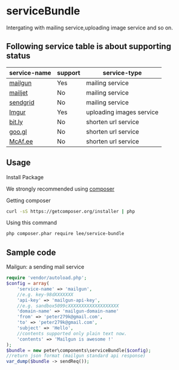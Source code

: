 # serviceBundle
Intergating with mailing service,uploading image service and so on.

## Following service table is about supporting status

| service-name|support|service-type|
|-------------|-------|------------|
| [mailgun](https://www.mailgun.com/)| Yes   | mailing service |
| [mailjet](http://dev.mailjet.com/guides/?php#about-the-mailjet-restful-api) | No | mailing service |
| [sendgrid](https://sendgrid.com/)    | No    | mailing service |
| [Imgur](http://imgur.com/)       | Yes   | uploading images service |
| [bit.ly](https://bitly.com/)      | No    | shorten url service |
| [goo.gl](https://goo.gl/)      | No    | shorten url service |
|[McAf.ee](https://community.mcafee.com/docs/DOC-1991)| No | shorten url service |

## Usage
  Install Package
  
  We strongly recommended using [composer](https://getcomposer.org)
  
  Getting composer
  ```bash
  curl -sS https://getcomposer.org/installer | php
  ```
  Using this command
  ```bash
  php composer.phar require lee/service-bundle
  ```
## Sample code
  Mailgun: a sending mail service
  ```php
  require 'vendor/autoload.php';
  $config = array(
      'service-name' => 'mailgun',
      //e.g. key-98dXXXXXXX
      'api-key' => 'mailgun-api-key',
      //e.g. sandbox5099cXXXXXXXXXXXXXXXXXXX
      'domain-name' => 'mailgun-domain-name'
      'from' => 'peter279k@gmail.com',
      'to' => 'peter279k@gmail.com',
      'subject' => 'Hello',
      //contents supported only plain text now.
      'contents' => 'Mailgun is awesome !'
  );
  $bundle = new peter\components\serviceBundle($config);
  //return json format (mailgun standard api response)
  var_dump($bundle -> sendReq());
  ```
